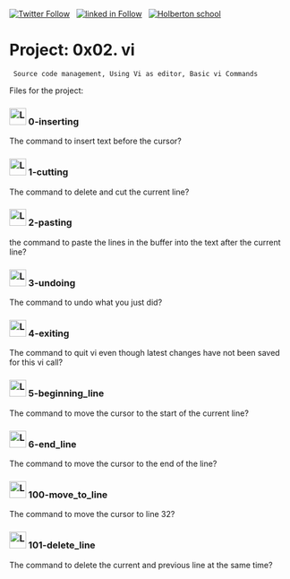  [![Twitter Follow](https://img.shields.io/twitter/follow/jepez90?label=Follow%20me&style=social)](https://twitter.com/Jepez90) &nbsp; [![linked in Follow](https://img.shields.io/badge/LinkedIn-Follow-blue)](https://www.linkedin.com/in/jerson-p%C3%A9rez-010059a4/) &nbsp; [![Holberton school](https://img.shields.io/badge/Holberton_School-red)](https://twitter.com/HolbertonCOL)

# Project: 0x02. vi

``` Source code management, Using Vi as editor, Basic vi Commands```

Files for the project:

### <img src="https://i.imgur.com/b3mhfGO.png" alt="Logo document" height="30"> 0-inserting

The command to insert text before the cursor?

### <img src="https://i.imgur.com/b3mhfGO.png" alt="Logo document" height="30"> 1-cutting

The command to delete and cut the current line?

### <img src="https://i.imgur.com/b3mhfGO.png" alt="Logo document" height="30">  2-pasting

the command to paste the lines in the buffer into the text after the current line?

### <img src="https://i.imgur.com/b3mhfGO.png" alt="Logo document" height="30"> 3-undoing

The command to undo what you just did?

### <img src="https://i.imgur.com/b3mhfGO.png" alt="Logo document" height="30"> 4-exiting

The command to quit vi even though latest changes have not been saved for this vi call?

### <img src="https://i.imgur.com/b3mhfGO.png" alt="Logo document" height="30"> 5-beginning_line

The command to move the cursor to the start of the current line?

### <img src="https://i.imgur.com/b3mhfGO.png" alt="Logo document" height="30"> 6-end_line

The command to move the cursor to the end of the line?

### <img src="https://i.imgur.com/b3mhfGO.png" alt="Logo document" height="30"> 100-move_to_line

The command to move the cursor to line 32?

### <img src="https://i.imgur.com/b3mhfGO.png" alt="Logo document" height="30"> 101-delete_line

The command to delete the current and previous line at the same time?
